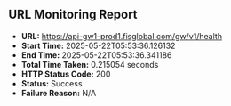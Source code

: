 ## URL Monitoring Report

- **URL:** https://api-gw1-prod1.fisglobal.com/gw/v1/health
- **Start Time:** 2025-05-22T05:53:36.126132
- **End Time:** 2025-05-22T05:53:36.341186
- **Total Time Taken:** 0.215054 seconds
- **HTTP Status Code:** 200
- **Status:** Success
- **Failure Reason:** N/A
